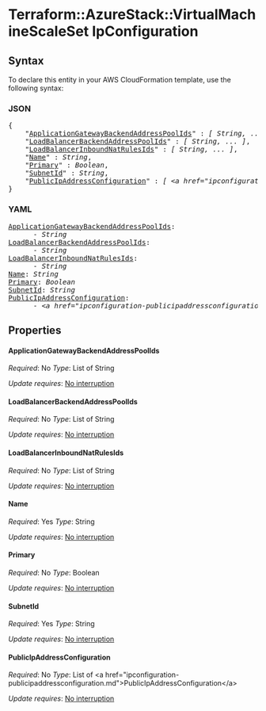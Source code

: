 # Terraform::AzureStack::VirtualMachineScaleSet IpConfiguration

## Syntax

To declare this entity in your AWS CloudFormation template, use the following syntax:

### JSON

<pre>
{
    "<a href="#applicationgatewaybackendaddresspoolids" title="ApplicationGatewayBackendAddressPoolIds">ApplicationGatewayBackendAddressPoolIds</a>" : <i>[ String, ... ]</i>,
    "<a href="#loadbalancerbackendaddresspoolids" title="LoadBalancerBackendAddressPoolIds">LoadBalancerBackendAddressPoolIds</a>" : <i>[ String, ... ]</i>,
    "<a href="#loadbalancerinboundnatrulesids" title="LoadBalancerInboundNatRulesIds">LoadBalancerInboundNatRulesIds</a>" : <i>[ String, ... ]</i>,
    "<a href="#name" title="Name">Name</a>" : <i>String</i>,
    "<a href="#primary" title="Primary">Primary</a>" : <i>Boolean</i>,
    "<a href="#subnetid" title="SubnetId">SubnetId</a>" : <i>String</i>,
    "<a href="#publicipaddressconfiguration" title="PublicIpAddressConfiguration">PublicIpAddressConfiguration</a>" : <i>[ &lt;a href=&#34;ipconfiguration-publicipaddressconfiguration.md&#34;&gt;PublicIpAddressConfiguration&lt;/a&gt;, ... ]</i>
}
</pre>

### YAML

<pre>
<a href="#applicationgatewaybackendaddresspoolids" title="ApplicationGatewayBackendAddressPoolIds">ApplicationGatewayBackendAddressPoolIds</a>: <i>
      - String</i>
<a href="#loadbalancerbackendaddresspoolids" title="LoadBalancerBackendAddressPoolIds">LoadBalancerBackendAddressPoolIds</a>: <i>
      - String</i>
<a href="#loadbalancerinboundnatrulesids" title="LoadBalancerInboundNatRulesIds">LoadBalancerInboundNatRulesIds</a>: <i>
      - String</i>
<a href="#name" title="Name">Name</a>: <i>String</i>
<a href="#primary" title="Primary">Primary</a>: <i>Boolean</i>
<a href="#subnetid" title="SubnetId">SubnetId</a>: <i>String</i>
<a href="#publicipaddressconfiguration" title="PublicIpAddressConfiguration">PublicIpAddressConfiguration</a>: <i>
      - &lt;a href=&#34;ipconfiguration-publicipaddressconfiguration.md&#34;&gt;PublicIpAddressConfiguration&lt;/a&gt;</i>
</pre>

## Properties

#### ApplicationGatewayBackendAddressPoolIds

_Required_: No
_Type_: List of String

_Update requires_: [No interruption](https://docs.aws.amazon.com/AWSCloudFormation/latest/UserGuide/using-cfn-updating-stacks-update-behaviors.html#update-no-interrupt)

#### LoadBalancerBackendAddressPoolIds

_Required_: No
_Type_: List of String

_Update requires_: [No interruption](https://docs.aws.amazon.com/AWSCloudFormation/latest/UserGuide/using-cfn-updating-stacks-update-behaviors.html#update-no-interrupt)

#### LoadBalancerInboundNatRulesIds

_Required_: No
_Type_: List of String

_Update requires_: [No interruption](https://docs.aws.amazon.com/AWSCloudFormation/latest/UserGuide/using-cfn-updating-stacks-update-behaviors.html#update-no-interrupt)

#### Name

_Required_: Yes
_Type_: String

_Update requires_: [No interruption](https://docs.aws.amazon.com/AWSCloudFormation/latest/UserGuide/using-cfn-updating-stacks-update-behaviors.html#update-no-interrupt)

#### Primary

_Required_: No
_Type_: Boolean

_Update requires_: [No interruption](https://docs.aws.amazon.com/AWSCloudFormation/latest/UserGuide/using-cfn-updating-stacks-update-behaviors.html#update-no-interrupt)

#### SubnetId

_Required_: Yes
_Type_: String

_Update requires_: [No interruption](https://docs.aws.amazon.com/AWSCloudFormation/latest/UserGuide/using-cfn-updating-stacks-update-behaviors.html#update-no-interrupt)

#### PublicIpAddressConfiguration

_Required_: No
_Type_: List of &lt;a href=&#34;ipconfiguration-publicipaddressconfiguration.md&#34;&gt;PublicIpAddressConfiguration&lt;/a&gt;

_Update requires_: [No interruption](https://docs.aws.amazon.com/AWSCloudFormation/latest/UserGuide/using-cfn-updating-stacks-update-behaviors.html#update-no-interrupt)

